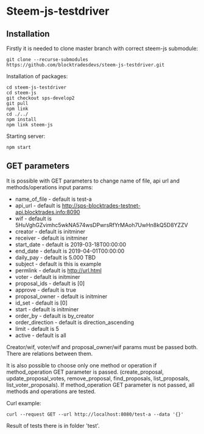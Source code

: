 Steem-js-testdriver
===================

## Installation

Firstly it is needed to clone master branch with correct steem-js submodule:

```
git clone --recurse-submodules https://github.com/blocktradesdevs/steem-js-testdriver.git
```

Installation of packages:

```
cd steem-js-testdriver
cd steem-js
git checkout sps-develop2
git pull
npm link
cd ./../
npm install
npm link steem-js
```

Starting server:

```
npm start
```

## GET parameters

It is possible with GET parameters to change name of file, api url and methods/operations input params:

- name_of_file - default is test-a
- api_url - default is http://sps-blocktrades-testnet-api.blocktrades.info:8090
- wif - default is 5HuVghGZvimhc5wkNA574wsDPwrsRfYrMAoh7UwHn8kQ5D8YZZV
- creator - default is initminer
- receiver - default is initminer
- start_date - default is 2019-03-18T00:00:00
- end_date - default is 2019-04-01T00:00:00
- daily_pay - default is 5.000 TBD
- subject - default is this is example
- permlink - default is http://url.html
- voter - default is initminer
- proposal_ids - default is [0]
- approve - default is true
- proposal_owner - default is initminer
- id_set - default is [0]
- start - default is initminer
- order_by - default is by_creator
- order_direction - default is direction_ascending
- limit - default is 5
- active - default is all

Creator/wif, voter/wif and proposal_owner/wif params must be passed both. There are relations between them.

It is also possible to choose only one method or operation if method_operation GET parameter is passed.
(create_proposal, update_proposal_votes, remove_proposal, find_proposals, list_proposals, list_voter_proposals).
If method_operation GET parameter is not passed, all methods and operations are tested.

Curl example:

```
curl --request GET --url http://localhost:8080/test-a --data '{}'
```

Result of tests there is in folder 'test'.
